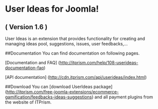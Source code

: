 User Ideas for Joomla! 
==========================
( Version 1.6 )
--------------------------

User Ideas is an extension that provides functionality for creating and managing ideas pool, suggestions, issues, user feedbacks,...

##Documentation
You can find documentation on following pages.

[Documentation and FAQ] (http://itprism.com/help/108-userideas-documentation-faq)

[API documentation] (http://cdn.itprism.com/api/userideas/index.html)

##Download
You can [download UserIdeas package] (http://itprism.com/free-joomla-extensions/ecommerce-gamification/feedbacks-ideas-suggestions) and all payment plugins from the website of ITPrism.
